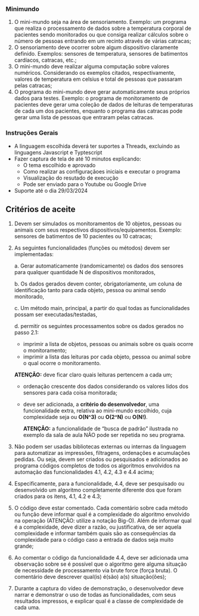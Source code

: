 ### Minimundo
1. O mini-mundo seja na área de sensoriamento. Exemplo: um programa que realiza o processamento de dados sobre a
temperatura corporal de pacientes sendo monitorados ou que consiga realizar cálculos sobre o número de pessoas
entrando em um recinto através de várias catracas;
2. O sensoriamento deve ocorrer sobre algum dispositivo claramente definido. Exemplos: sensores de temperatura, sensores
de batimentos cardíacos, catracas, etc.;
3. O mini-mundo deve realizar alguma computação sobre valores numéricos. Considerando os exemplos citados,
respectivamente, valores de temperatura em celsius e total de pessoas que passaram pelas catracas;
4. O programa do mini-mundo deve gerar automaticamente seus próprios dados para testes. Exemplo: o programa de
monitoramento de pacientes deve gerar uma coleção de dados de leituras de temperaturas de cada um dos pacientes,
enquanto o programa das catracas pode gerar uma lista de pessoas que entraram pelas catracas.


### Instruções Gerais
- A linguagem escolhida deverá ter suportes a Threads, excluindo as linguagens Javascript e Typtescript
- Fazer captura de tela de até 10 minutos explicando:
  - O tema escolhido e aprovado
  - Como realizar as configuraçãoes iniciais e executar o programa
  - Visualização do resutado de execução
  - Pode ser enviado para o Youtube ou Google Drive
- Suporte até o dia 29/03/2024

## Critérios de aceite
1. Devem ser simulados os monitoramentos de 10 objetos, pessoas ou animais com seus respectivos dispositivos/equipamentos. Exemplo: sensores de batimentos de 10 pacientes ou 10 catracas;
2. As seguintes funcionalidades (funções ou métodos) devem ser implementadas: 
  
   a. Gerar automaticamente (randomicamente) os dados dos sensores para qualquer quantidade N de dispositivos monitorados, 
   
   b. Os dados gerados devem conter, obrigatoriamente, um coluna de identificação tanto para cada objeto, pessoa ou animal sendo monitorado,
   
   c. Um método main, principal, a partir do qual todas as funcionalidades possam ser executadas/testadas, 
   
   d. permitir os seguintes processamentos sobre os dados gerados no passo 2.1:
      - imprimir a lista de objetos, pessoas ou animais sobre os quais ocorre o monitoramento;
      - imprimir a lista das leituras por cada objeto, pessoa ou animal sobre o qual ocorre o monitoramento. 
            
      **ATENÇÃO:** deve ficar claro quais leituras pertencem a cada um;

      - ordenação crescente dos dados considerando os valores lidos dos sensores para cada coisa monitorada;
      - deve ser adicionada, a **critério do desenvolvedor**, uma funcionalidade extra, relativa ao mini-mundo escolhido, cuja complexidade seja ou **O(N^3)** ou **O(2^N)** ou **O(N!)**.
        
        **ATENÇÃO:** a funcionalidade de “busca de padrão” ilustrada no exemplo da sala de aula NÃO pode ser repetida no seu programa.
        
3. Não podem ser usadas bibliotecas externas ou internas da linguagem para automatizar as impressões, filtragens, ordenações e acumulações pedidas. Ou seja, devem ser criados ou pesquisados e adicionados ao programa códigos completos de todos os algoritmos envolvidos na automação das funcionalidades 4.1, 4.2, 4.3 e 4.4 acima;

4. Especificamente, para a funcionalidade, 4.4, deve ser pesquisado ou desenvolvido um algoritmo completamente diferente dos que foram criados para os itens, 4.1, 4.2 e 4.3;

5. O código deve estar comentado. Cada comentário sobre cada método ou função deve informar qual é a complexidade do algoritmo envolvido na operação (ATENÇÃO: utilize a notação Big-O). Além de informar qual é a complexidade, deve dizer a razão, ou justificativa, de ser aquela complexidade e informar também quais são as consequências da complexidade para o código caso a entrada de dados seja muito grande;

6. Ao comentar o código da funcionalidade 4.4, deve ser adicionada uma observação sobre se é possível que o algoritmo gere alguma situação de necessidade de processamento via brute force (força bruta). O comentário deve descrever qual(is) é(são) a(s) situação(ões);

7. Durante a captura do vídeo de demonstração, o desenvolvedor deve narrar e demonstrar o uso de todas as funcionalidades, com seus resultados impressos, e explicar qual é a classe de complexidade de cada uma.